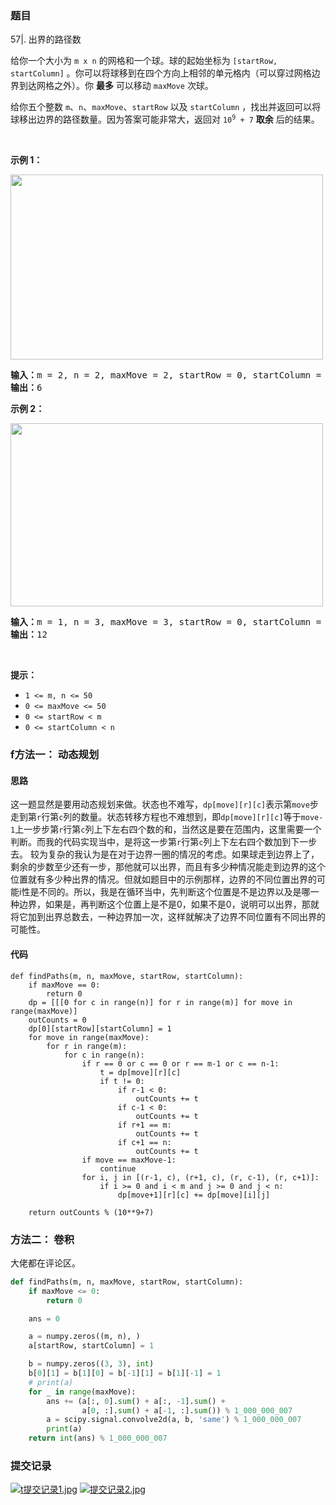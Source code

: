 ### 题目
57|\. 出界的路径数
<p>给你一个大小为 <code>m x n</code> 的网格和一个球。球的起始坐标为 <code>[startRow, startColumn]</code> 。你可以将球移到在四个方向上相邻的单元格内（可以穿过网格边界到达网格之外）。你 <strong>最多</strong> 可以移动 <code>maxMove</code> 次球。</p>

<p>给你五个整数 <code>m</code>、<code>n</code>、<code>maxMove</code>、<code>startRow</code> 以及 <code>startColumn</code> ，找出并返回可以将球移出边界的路径数量。因为答案可能非常大，返回对 <code>10<sup>9</sup> + 7</code> <strong>取余</strong> 后的结果。</p>

<p>&nbsp;</p>

<p><strong>示例 1：</strong></p>
<img style="width: 500px; height: 296px;" src="https://assets.leetcode.com/uploads/2021/04/28/out_of_boundary_paths_1.png" alt="">
<pre><strong>输入：</strong>m = 2, n = 2, maxMove = 2, startRow = 0, startColumn = 0
<strong>输出：</strong>6
</pre>

<p><strong>示例 2：</strong></p>
<img style="width: 500px; height: 293px;" src="https://assets.leetcode.com/uploads/2021/04/28/out_of_boundary_paths_2.png" alt="">
<pre><strong>输入：</strong>m = 1, n = 3, maxMove = 3, startRow = 0, startColumn = 1
<strong>输出：</strong>12
</pre>

<p>&nbsp;</p>

<p><strong>提示：</strong></p>

<ul>
	<li><code>1 &lt;= m, n &lt;= 50</code></li>
	<li><code>0 &lt;= maxMove &lt;= 50</code></li>
	<li><code>0 &lt;= startRow &lt; m</code></li>
	<li><code>0 &lt;= startColumn &lt; n</code></li>
</ul>

### f方法一： 动态规划
#### 思路
这一题显然是要用动态规划来做。状态也不难写，`dp[move][r][c]`表示第`move`步走到第`r`行第`c`列的数量。状态转移方程也不难想到，即`dp[move][r][c]`等于`move-1`上一步步第`r`行第`c`列上下左右四个数的和，当然这是要在范围内，这里需要一个判断。而我的代码实现当中，是将这一步第`r`行第`c`列上下左右四个数加到下一步去。
较为复杂的我认为是在对于边界一圈的情况的考虑。如果球走到边界上了，剩余的步数至少还有一步，那他就可以出界，而且有多少种情况能走到边界的这个位置就有多少种出界的情况。但就如题目中的示例那样，边界的不同位置出界的可能i性是不同的。所以，我是在循环当中，先判断这个位置是不是边界以及是哪一种边界，如果是，再判断这个位置上是不是0，如果不是0，说明可以出界，那就将它加到出界总数去，一种边界加一次，这样就解决了边界不同位置有不同出界的可能性。
#### 代码
``` pyhton
def findPaths(m, n, maxMove, startRow, startColumn):
    if maxMove == 0:
        return 0
    dp = [[[0 for c in range(n)] for r in range(m)] for move in range(maxMove)]
    outCounts = 0
    dp[0][startRow][startColumn] = 1
    for move in range(maxMove):
        for r in range(m):
            for c in range(n):
                if r == 0 or c == 0 or r == m-1 or c == n-1:
                    t = dp[move][r][c]
                    if t != 0:
                        if r-1 < 0:
                            outCounts += t
                        if c-1 < 0:
                            outCounts += t
                        if r+1 == m:
                            outCounts += t
                        if c+1 == n:
                            outCounts += t
                if move == maxMove-1:
                    continue
                for i, j in [(r-1, c), (r+1, c), (r, c-1), (r, c+1)]:
                    if i >= 0 and i < m and j >= 0 and j < n:
                        dp[move+1][r][c] += dp[move][i][j]

    return outCounts % (10**9+7)
```

### 方法二： 卷积
大佬都在评论区。
``` python
def findPaths(m, n, maxMove, startRow, startColumn):
    if maxMove <= 0:
        return 0

    ans = 0

    a = numpy.zeros((m, n), )
    a[startRow, startColumn] = 1

    b = numpy.zeros((3, 3), int)
    b[0][1] = b[1][0] = b[-1][1] = b[1][-1] = 1
    # print(a)
    for _ in range(maxMove):
        ans += (a[:, 0].sum() + a[:, -1].sum() +
                a[0, :].sum() + a[-1, :].sum()) % 1_000_000_007
        a = scipy.signal.convolve2d(a, b, 'same') % 1_000_000_007
        print(a)
    return int(ans) % 1_000_000_007
```

### 提交记录
[![t提交记录1.jpg](https://z3.ax1x.com/2021/08/20/fXAdy9.jpg)](https://imgtu.com/i/fXAdy9)
[![提交记录2.jpg](https://z3.ax1x.com/2021/08/20/fXAaQJ.jpg)](https://imgtu.com/i/fXAaQJ)